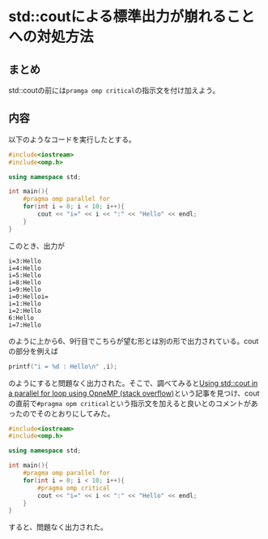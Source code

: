 # std::coutによる標準出力が崩れることへの対処方法

## まとめ
std::coutの前には`pramga omp critical`の指示文を付け加えよう。

## 内容
以下のようなコードを実行したとする。
``` C++
#include<iostream>
#include<omp.h>

using namespace std;

int main(){
    #pragma omp parallel for
    for(int i = 0; i < 10; i++){
        cout << "i=" << i << ":" << "Hello" << endl;
    }
}
```

このとき、出力が
```
i=3:Hello
i=4:Hello
i=5:Hello
i=8:Hello
i=9:Hello
i=0:Helloi=
i=1:Hello
i=2:Hello
6:Hello
i=7:Hello
```
のように上から6、9行目でこちらが望む形とは別の形で出力されている。coutの部分を例えば
```c++
printf("i = %d : Hello\n" ,i);
```
のようにすると問題なく出力された。そこで、調べてみると[Using std::cout in a parallel for loop using OpneMP (stack overflow)](https://stackoverflow.com/questions/57673688/using-stdcout-in-a-parallel-for-loop-using-openmp)という記事を見つけ、coutの直前で`#pragma opm critical`という指示文を加えると良いとのコメントがあったのでそのとおりにしてみた。
``` C++
#include<iostream>
#include<omp.h>

using namespace std;

int main(){
    #pragma omp parallel for
    for(int i = 0; i < 10; i++){
        #pragma omp critical
        cout << "i=" << i << ":" << "Hello" << endl;
    }
}
```
すると、問題なく出力された。
